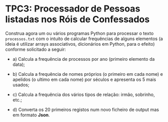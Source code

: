 # TPC3: Processador de Pessoas listadas nos Róis de Confessados

Construa agora um ou vários programas Python
para  processar o texto `processos.txt` com o intuito de
calcular frequências de alguns elementos (a ideia é utilizar arrays associativos, dicionários em Python,
para o efeito) conforme solicitado a seguir:

  * a) Calcula a frequência de processos por ano (primeiro elemento da data);

  * b) Calcula a frequência de nomes próprios (o primeiro em cada nome) e apelidos (o ultimo em cada nome) por séculos e apresenta os 5 mais usados;

  * c) Calcula a frequência dos vários tipos de relação: irmão, sobrinho, etc.;

  * d) Converta os 20 primeiros registos num novo ficheiro de output mas em formato **Json**.
